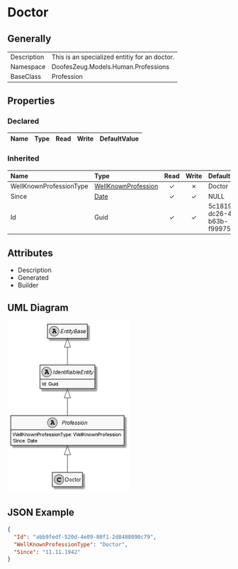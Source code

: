 ﻿# Doctor

## Generally

|||
|:-|:-|
|Description|This is an specialized entitiy for an doctor.|
|Namespace|DoofesZeug.Models.Human.Professions|
|BaseClass|Profession|

## Properties

### Declared

|Name|Type|Read|Write|DefaultValue|
|:---|:---|:--:|:---:|:-----------|

### Inherited

|Name|Type|Read|Write|DefaultValue|
|:---|:---|:--:|:---:|:-----------|
|WellKnownProfessionType|[WellKnownProfession](../../Enumerations/DoofesZeug.Models.Human.Professions\WellKnownProfession.md)|&#x2713;|&#x2717;|Doctor|
|Since|[Date](../../Models/DoofesZeug.Models.DateAndTime\Date.md)|&#x2713;|&#x2713;|NULL|
|Id|Guid|&#x2713;|&#x2713;|5c181977-dc26-40ee-b63b-f9997523fad8|

## Attributes

- Description
- Generated
- Builder

## UML Diagram

![Doctor.png](./Doctor.png "Doctor")

## JSON Example

```json
{
  "Id": "abb9fedf-520d-4e09-80f1-2d8488090c79",
  "WellKnownProfessionType": "Doctor",
  "Since": "11.11.1942"
}
```

